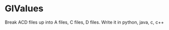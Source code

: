 GlValues
========

Break ACD files up into A files, C files, D files. Write it in python, java, c, c++
